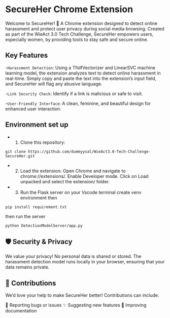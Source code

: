 # SecureHer Chrome Extension


Welcome to SecureHer! 🚀
A Chrome extension designed to detect online harassment and protect user privacy during social media browsing. Created as part of the WieAct 3.0 Tech Challenge, SecureHer empowers users, especially women, by providing tools to stay safe and secure online.



## Key Features



-`Harassment Detection`: Using a TfidfVectorizer and LinearSVC machine learning model, the extension analyzes text to detect online harassment in real-time. Simply copy and paste the text into the extension’s input field, and SecureHer will flag any abusive language.

-`Link Security Check`: Identify if a link is malicious or safe to visit.
               
-`User-Friendly Interface`: A clean, feminine, and beautiful design for enhanced user interaction.






##  Environment set up
 - 1. Clone this repository:

```
git clone https://github.com/dummyysal/WieAct3.0-Tech-Challenge-SecureHer.git

```
- 2. Load the extension:
Open Chrome and navigate to chrome://extensions/.
Enable Developer mode.
Click on Load unpacked and select the extension/ folder.

- 3. Run the Flask server
on your Vscode terminal create venv environment then
```
pip install requirement.txt

```
then run the server

```
python DetectionModelServer/app.py

```
## 🛡️ Security & Privacy
We value your privacy! No personal data is shared or stored. The harassment detection model runs locally in your browser, ensuring that your data remains private.


## 🤝 Contributions
We’d love your help to make SecureHer better! Contributions can include:

🔧 Reporting bugs or issues
✨ Suggesting new features
📝 Improving documentation
